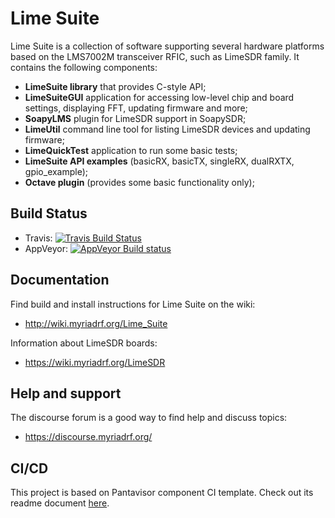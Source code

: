 # Lime Suite

Lime Suite is a collection of software supporting several hardware platforms 
based on the LMS7002M transceiver RFIC, such as LimeSDR family. It contains the
following components:
* **LimeSuite library** that provides C-style API;
* **LimeSuiteGUI** application for accessing low-level chip and board settings, displaying FFT, updating firmware and more;
* **SoapyLMS** plugin for LimeSDR support in SoapySDR;
* **LimeUtil** command line tool for listing LimeSDR devices and updating firmware;
* **LimeQuickTest** application to run some basic tests;
* **LimeSuite API examples** (basicRX, basicTX, singleRX, dualRXTX, gpio_example);
* **Octave plugin** (provides some basic functionality only);

## Build Status

- Travis: [![Travis Build Status](https://travis-ci.org/myriadrf/LimeSuite.svg?branch=master)](https://travis-ci.org/myriadrf/LimeSuite)
- AppVeyor: [![AppVeyor Build status](https://ci.appveyor.com/api/projects/status/stwfarvq0j01qyaq)](https://ci.appveyor.com/project/myriadrf/limesuite)

## Documentation

Find build and install instructions for Lime Suite on the wiki:

* http://wiki.myriadrf.org/Lime_Suite

Information about LimeSDR boards:

* https://wiki.myriadrf.org/LimeSDR

## Help and support

The discourse forum is a good way to find help and discuss topics:

* https://discourse.myriadrf.org/

## CI/CD

This project is based on Pantavisor component CI template. Check out its readme document [here](https://gitlab.com/pantacor/ci/component-ci-template).
